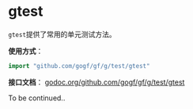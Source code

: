 # gtest

`gtest`提供了常用的单元测试方法。

**使用方式**：
```go
import "github.com/gogf/gf/g/test/gtest"
```

**接口文档**： [godoc.org/github.com/gogf/gf/g/test/gtest](https://godoc.org/github.com/gogf/gf/g/test/gtest)




To be continued..
